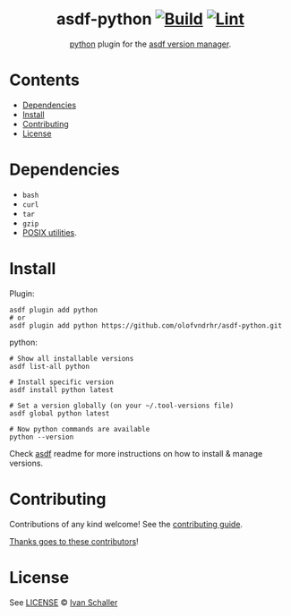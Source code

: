 <div align="center">

# asdf-python [![Build](https://github.com/olofvndrhr/asdf-python/actions/workflows/build.yml/badge.svg)](https://github.com/olofvndrhr/asdf-python/actions/workflows/build.yml) [![Lint](https://github.com/olofvndrhr/asdf-python/actions/workflows/lint.yml/badge.svg)](https://github.com/olofvndrhr/asdf-python/actions/workflows/lint.yml)

[python](https://www.python.org/) plugin for the [asdf version manager](https://asdf-vm.com).

</div>

# Contents

- [Dependencies](#dependencies)
- [Install](#install)
- [Contributing](#contributing)
- [License](#license)

# Dependencies

- `bash`
- `curl`
- `tar`
- `gzip`
- [POSIX utilities](https://pubs.opengroup.org/onlinepubs/9699919799/idx/utilities.html).

# Install

Plugin:

```shell
asdf plugin add python
# or
asdf plugin add python https://github.com/olofvndrhr/asdf-python.git
```

python:

```shell
# Show all installable versions
asdf list-all python

# Install specific version
asdf install python latest

# Set a version globally (on your ~/.tool-versions file)
asdf global python latest

# Now python commands are available
python --version
```

Check [asdf](https://github.com/asdf-vm/asdf) readme for more instructions on how to
install & manage versions.

# Contributing

Contributions of any kind welcome! See the [contributing guide](contributing.md).

[Thanks goes to these contributors](https://github.com/olofvndrhr/asdf-python/graphs/contributors)!

# License

See [LICENSE](LICENSE) © [Ivan Schaller](https://github.com/olofvndrhr/)
